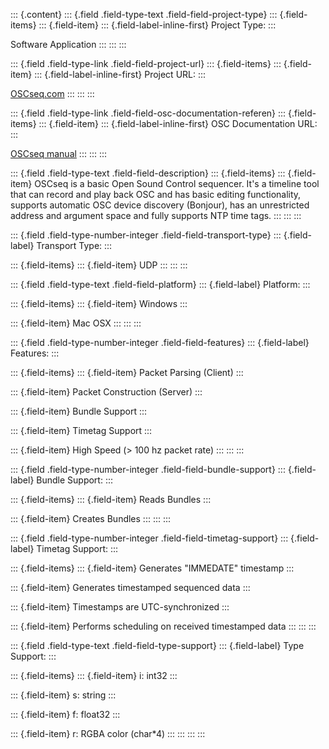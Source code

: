 ::: {.content}
::: {.field .field-type-text .field-field-project-type}
::: {.field-items}
::: {.field-item}
::: {.field-label-inline-first}
Project Type:
:::

Software Application
:::
:::
:::

::: {.field .field-type-link .field-field-project-url}
::: {.field-items}
::: {.field-item}
::: {.field-label-inline-first}
Project URL:
:::

[OSCseq.com](http://oscseq.com/)
:::
:::
:::

::: {.field .field-type-link .field-field-osc-documentation-referen}
::: {.field-items}
::: {.field-item}
::: {.field-label-inline-first}
OSC Documentation URL:
:::

[OSCseq manual](http://oscseq.com/manual/)
:::
:::
:::

::: {.field .field-type-text .field-field-description}
::: {.field-items}
::: {.field-item}
OSCseq is a basic Open Sound Control sequencer. It\'s a timeline tool
that can record and play back OSC and has basic editing functionality,
supports automatic OSC device discovery (Bonjour), has an unrestricted
address and argument space and fully supports NTP time tags.
:::
:::
:::

::: {.field .field-type-number-integer .field-field-transport-type}
::: {.field-label}
Transport Type:
:::

::: {.field-items}
::: {.field-item}
UDP
:::
:::
:::

::: {.field .field-type-text .field-field-platform}
::: {.field-label}
Platform:
:::

::: {.field-items}
::: {.field-item}
Windows
:::

::: {.field-item}
Mac OSX
:::
:::
:::

::: {.field .field-type-number-integer .field-field-features}
::: {.field-label}
Features:
:::

::: {.field-items}
::: {.field-item}
Packet Parsing (Client)
:::

::: {.field-item}
Packet Construction (Server)
:::

::: {.field-item}
Bundle Support
:::

::: {.field-item}
Timetag Support
:::

::: {.field-item}
High Speed (\> 100 hz packet rate)
:::
:::
:::

::: {.field .field-type-number-integer .field-field-bundle-support}
::: {.field-label}
Bundle Support:
:::

::: {.field-items}
::: {.field-item}
Reads Bundles
:::

::: {.field-item}
Creates Bundles
:::
:::
:::

::: {.field .field-type-number-integer .field-field-timetag-support}
::: {.field-label}
Timetag Support:
:::

::: {.field-items}
::: {.field-item}
Generates \"IMMEDATE\" timestamp
:::

::: {.field-item}
Generates timestamped sequenced data
:::

::: {.field-item}
Timestamps are UTC-synchronized
:::

::: {.field-item}
Performs scheduling on received timestamped data
:::
:::
:::

::: {.field .field-type-text .field-field-type-support}
::: {.field-label}
Type Support:
:::

::: {.field-items}
::: {.field-item}
i: int32
:::

::: {.field-item}
s: string
:::

::: {.field-item}
f: float32
:::

::: {.field-item}
r: RGBA color (char\*4)
:::
:::
:::
:::
